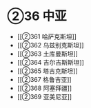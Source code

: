 # ②36 中亚

- [[②361 哈萨克斯坦]]
- [[②362 乌兹别克斯坦]]
- [[②363 土库曼斯坦]]
- [[②364 吉尔吉斯斯坦]]
- [[②365 塔吉克斯坦]]
- [[②367 格鲁吉亚]]
- [[②368 阿塞拜疆]]
- [[②369 亚美尼亚]]
